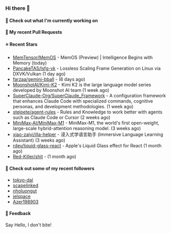### Hi there 👋

#### 👷 Check out what I'm currently working on

#### 🔨 My recent Pull Requests


#### ⭐ Recent Stars

- [MemTensor/MemOS](https://github.com/MemTensor/MemOS) - MemOS (Preview) | Intelligence Begins with Memory (today)
- [PancakeTAS/lsfg-vk](https://github.com/PancakeTAS/lsfg-vk) - Lossless Scaling Frame Generation on Linux via DXVK/Vulkan (1 day ago)
- [farzaa/gemini-bball](https://github.com/farzaa/gemini-bball) -  (6 days ago)
- [MoonshotAI/Kimi-K2](https://github.com/MoonshotAI/Kimi-K2) - Kimi K2 is the large language model series developed by Moonshot AI team (1 week ago)
- [SuperClaude-Org/SuperClaude_Framework](https://github.com/SuperClaude-Org/SuperClaude_Framework) - A configuration framework that enhances Claude Code with specialized commands, cognitive personas, and development methodologies. (1 week ago)
- [steipete/agent-rules](https://github.com/steipete/agent-rules) - Rules and Knowledge to work better with agents such as Claude Code or Cursor (2 weeks ago)
- [MiniMax-AI/MiniMax-M1](https://github.com/MiniMax-AI/MiniMax-M1) - MiniMax-M1, the world&#39;s first open-weight, large-scale hybrid-attention reasoning model. (3 weeks ago)
- [xiao-zaiyi/illa-helper](https://github.com/xiao-zaiyi/illa-helper) - 浸入式学语言助手 (Immersive Language Learning Assistant) (3 weeks ago)
- [rdev/liquid-glass-react](https://github.com/rdev/liquid-glass-react) - Apple&#39;s Liquid Glass effect for React (1 month ago)
- [Red-Killer/shit](https://github.com/Red-Killer/shit) -  (1 month ago)

#### 👯 Check out some of my recent followers

- [tokyo-dal](https://github.com/tokyo-dal)
- [scapelinked](https://github.com/scapelinked)
- [nholuongut](https://github.com/nholuongut)
- [jelspace](https://github.com/jelspace)
- [Azer198903](https://github.com/Azer198903)

#### 💬 Feedback

Say Hello, I don't bite!